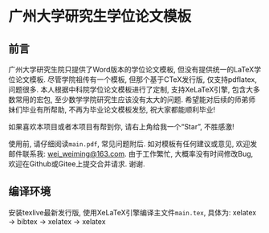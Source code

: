 # 广州大学研究生学位论文模板

## 前言

广州大学研究生院只提供了Word版本的学位论文模板, 但没有提供统一的LaTeX学位论文模板. 尽管学院祖传有一个模板, 但那个基于CTeX发行版, 仅支持pdflatex, 问题很多. 本人根据中科院学位论文模板进行了定制, 支持XeLaTeX引擎, 包含大多数常用的宏包, 至少数学学院研究生应该没有太大的问题. 希望能对后续的师弟师妹们毕业有所帮助, 不再为毕业论文模板发愁, 祝大家都能顺利毕业!

如果喜欢本项目或者本项目有帮到你, 请右上角给我一个“Star”, 不胜感激!

使用前, 请仔细阅读`main.pdf`, 常见问题附后. 如对模板有任何建议或意见, 欢迎发邮件联系我: wei_weiming@163.com. 由于工作繁忙, 大概率没有时间修改Bug, 欢迎在Github或Gitee上提交合并请求. 谢谢.

## 编译环境
安装texlive最新发行版, 使用XeLaTeX引擎编译主文件`main.tex`, 具体为: xelatex -> bibtex -> xelatex -> xelatex

